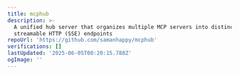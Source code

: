 ```yaml
---
title: mcphub
description: >-
  A unified hub server that organizes multiple MCP servers into distinct
  streamable HTTP (SSE) endpoints
repoUrl: 'https://github.com/samanhappy/mcphub'
verifications: []
lastUpdated: '2025-06-05T00:20:15.788Z'
ogImage: ''
---
```


